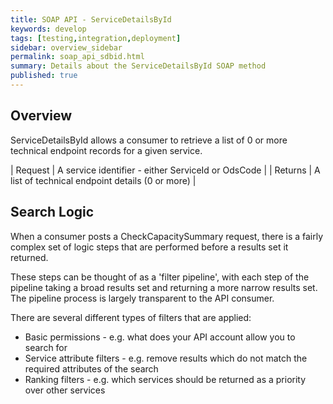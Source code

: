```yaml
---
title: SOAP API - ServiceDetailsById
keywords: develop
tags: [testing,integration,deployment]
sidebar: overview_sidebar
permalink: soap_api_sdbid.html
summary: Details about the ServiceDetailsById SOAP method
published: true
---
```


## Overview

ServiceDetailsById allows a consumer to retrieve a list of 0 or more technical endpoint records for a given service.

| Request | A service identifier - either ServiceId or OdsCode |
| Returns | A list of technical endpoint details (0 or more) |

## Search Logic

When a consumer posts a CheckCapacitySummary request, there is a fairly complex set of logic steps that are performed before a results set it returned.

These steps can be thought of as a 'filter pipeline', with each step of the pipeline taking a broad results set and returning a more narrow results set. The pipeline process is largely transparent to the API consumer.

There are several different types of filters that are applied:

* Basic permissions - e.g. what does your API account allow you to search for
* Service attribute filters - e.g. remove results which do not match the required attributes of the search
* Ranking filters - e.g. which services should be returned as a priority over other services
